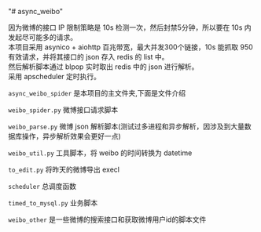 "# async_weibo"

因为微博的接口 IP 限制策略是 10s 检测一次，然后封禁5分钟，所以要在 10s 内发起尽可能多的请求。  
本项目采用 asynico + aiohttp 百兆带宽，最大并发300个链接，10s 能抓取 950 有效请求，并将其接口的 json 存入 redis 的 list 中。  
然后解析脚本通过 blpop  实时取出 redis 中的 json 进行解析。  
采用 apscheduler 定时执行。  



`async_weibo_spider` 是本项目的主文件夹,下面是文件介绍  

`weibo_spider.py` 微博接口请求脚本  

`weibo_parse.py` 微博 json 解析脚本(测试过多进程和异步解析，因涉及到大量数据库操作，异步解析效果会更好一点)  

`weibo_util.py` 工具脚本，将 weibo 的时间转换为 datetime  

`to_edit.py` 将昨天的微博导出 execl  

`scheduler` 总调度函数  

`timed_to_mysql.py` 业务脚本  


`weibo_other` 是一些微博的搜索接口和获取微博用户id的脚本文件



